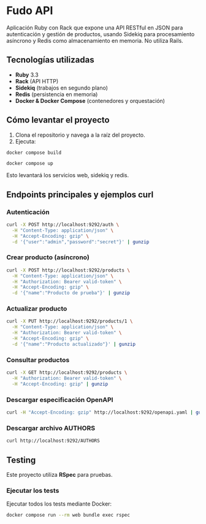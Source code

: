 # Fudo API

Aplicación Ruby con Rack que expone una API RESTful en JSON para autenticación y gestión de productos, usando Sidekiq para procesamiento asíncrono y Redis como almacenamiento en memoria. No utiliza Rails.

## Tecnologías utilizadas

- **Ruby** 3.3
- **Rack** (API HTTP)
- **Sidekiq** (trabajos en segundo plano)
- **Redis** (persistencia en memoria)
- **Docker & Docker Compose** (contenedores y orquestación)

## Cómo levantar el proyecto

1. Clona el repositorio y navega a la raíz del proyecto.
2. Ejecuta:

```bash
docker compose build

docker compose up
```

Esto levantará los servicios web, sidekiq y redis.

## Endpoints principales y ejemplos curl

### Autenticación

```bash
curl -X POST http://localhost:9292/auth \
  -H "Content-Type: application/json" \
  -H "Accept-Encoding: gzip" \
  -d '{"user":"admin","password":"secret"}' | gunzip
```

### Crear producto (asíncrono)

```bash
curl -X POST http://localhost:9292/products \
  -H "Content-Type: application/json" \
  -H "Authorization: Bearer valid-token" \
  -H "Accept-Encoding: gzip" \
  -d '{"name":"Producto de prueba"}' | gunzip
```


### Actualizar producto

```bash
curl -X PUT http://localhost:9292/products/1 \
  -H "Content-Type: application/json" \
  -H "Authorization: Bearer valid-token" \
  -H "Accept-Encoding: gzip" \
  -d '{"name":"Producto actualizado"}' | gunzip
```

### Consultar productos

```bash
curl -X GET http://localhost:9292/products \
  -H "Authorization: Bearer valid-token" \
  -H "Accept-Encoding: gzip" | gunzip
```

### Descargar especificación OpenAPI

```bash
curl -H "Accept-Encoding: gzip" http://localhost:9292/openapi.yaml | gunzip
```

### Descargar archivo AUTHORS

```bash
curl http://localhost:9292/AUTHORS
```

## Testing

Este proyecto utiliza **RSpec** para pruebas.

### Ejecutar los tests

Ejecutar todos los tests mediante Docker:

```bash
docker compose run --rm web bundle exec rspec
```
